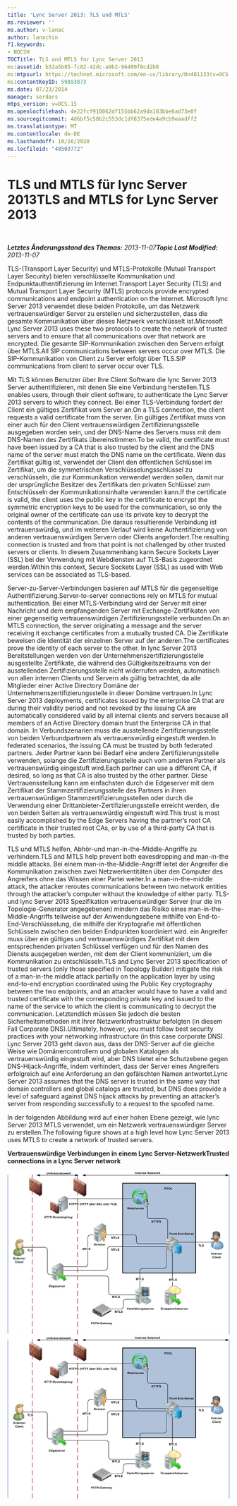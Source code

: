 ```yaml
---
title: 'Lync Server 2013: TLS und MTLS'
ms.reviewer: ''
ms.author: v-lanac
author: lanachin
f1.keywords:
- NOCSH
TOCTitle: TLS and MTLS for Lync Server 2013
ms:assetid: b32a5b85-fc82-42dc-a9b2-96400f8cd2b8
ms:mtpsurl: https://technet.microsoft.com/en-us/library/Dn481133(v=OCS.15)
ms:contentKeyID: 59893873
ms.date: 07/23/2014
manager: serdars
mtps_version: v=OCS.15
ms.openlocfilehash: 4e22fcf910062df155bb62a9da183bbe6ad73e0f
ms.sourcegitcommit: 4d6bf5c58b2c553dc1df8375ede4a9cb9eaadff2
ms.translationtype: MT
ms.contentlocale: de-DE
ms.lasthandoff: 10/16/2020
ms.locfileid: "48503772"
---
```

# <a name="tls-and-mtls-for-lync-server-2013"></a><span data-ttu-id="bcb38-102">TLS und MTLS für lync Server 2013</span><span class="sxs-lookup"><span data-stu-id="bcb38-102">TLS and MTLS for Lync Server 2013</span></span>

<div data-xmlns="http://www.w3.org/1999/xhtml">

<div class="topic" data-xmlns="http://www.w3.org/1999/xhtml" data-msxsl="urn:schemas-microsoft-com:xslt" data-cs="https://msdn.microsoft.com/">

<div data-asp="https://msdn2.microsoft.com/asp">



</div>

<div id="mainSection">

<div id="mainBody">

<span> </span>

<span data-ttu-id="bcb38-103">_**Letztes Änderungsstand des Themas:** 2013-11-07_</span><span class="sxs-lookup"><span data-stu-id="bcb38-103">_**Topic Last Modified:** 2013-11-07_</span></span>

<span data-ttu-id="bcb38-104">TLS-(Transport Layer Security) und MTLS-Protokolle (Mutual Transport Layer Security) bieten verschlüsselte Kommunikation und Endpunktauthentifizierung im Internet.</span><span class="sxs-lookup"><span data-stu-id="bcb38-104">Transport Layer Security (TLS) and Mutual Transport Layer Security (MTLS) protocols provide encrypted communications and endpoint authentication on the Internet.</span></span> <span data-ttu-id="bcb38-105">Microsoft lync Server 2013 verwendet diese beiden Protokolle, um das Netzwerk vertrauenswürdiger Server zu erstellen und sicherzustellen, dass die gesamte Kommunikation über dieses Netzwerk verschlüsselt ist.</span><span class="sxs-lookup"><span data-stu-id="bcb38-105">Microsoft Lync Server 2013 uses these two protocols to create the network of trusted servers and to ensure that all communications over that network are encrypted.</span></span> <span data-ttu-id="bcb38-106">Die gesamte SIP-Kommunikation zwischen den Servern erfolgt über MTLS.</span><span class="sxs-lookup"><span data-stu-id="bcb38-106">All SIP communications between servers occur over MTLS.</span></span> <span data-ttu-id="bcb38-107">Die SIP-Kommunikation von Client zu Server erfolgt über TLS.</span><span class="sxs-lookup"><span data-stu-id="bcb38-107">SIP communications from client to server occur over TLS.</span></span>

<span data-ttu-id="bcb38-108">Mit TLS können Benutzer über Ihre Client Software die lync Server 2013 Server authentifizieren, mit denen Sie eine Verbindung herstellen.</span><span class="sxs-lookup"><span data-stu-id="bcb38-108">TLS enables users, through their client software, to authenticate the Lync Server 2013 servers to which they connect.</span></span> <span data-ttu-id="bcb38-109">Bei einer TLS-Verbindung fordert der Client ein gültiges Zertifikat vom Server an.</span><span class="sxs-lookup"><span data-stu-id="bcb38-109">On a TLS connection, the client requests a valid certificate from the server.</span></span> <span data-ttu-id="bcb38-110">Ein gültiges Zertifikat muss von einer auch für den Client vertrauenswürdigen Zertifizierungsstelle ausgegeben worden sein, und der DNS-Name des Servers muss mit dem DNS-Namen des Zertifikats übereinstimmen.</span><span class="sxs-lookup"><span data-stu-id="bcb38-110">To be valid, the certificate must have been issued by a CA that is also trusted by the client and the DNS name of the server must match the DNS name on the certificate.</span></span> <span data-ttu-id="bcb38-111">Wenn das Zertifikat gültig ist, verwendet der Client den öffentlichen Schlüssel im Zertifikat, um die symmetrischen Verschlüsselungsschlüssel zu verschlüsseln, die zur Kommunikation verwendet werden sollen, damit nur der ursprüngliche Besitzer des Zertifikats den privaten Schlüssel zum Entschlüsseln der Kommunikationsinhalte verwenden kann.</span><span class="sxs-lookup"><span data-stu-id="bcb38-111">If the certificate is valid, the client uses the public key in the certificate to encrypt the symmetric encryption keys to be used for the communication, so only the original owner of the certificate can use its private key to decrypt the contents of the communication.</span></span> <span data-ttu-id="bcb38-112">Die daraus resultierende Verbindung ist vertrauenswürdig, und im weiteren Verlauf wird keine Authentifizierung von anderen vertrauenswürdigen Servern oder Clients angefordert.</span><span class="sxs-lookup"><span data-stu-id="bcb38-112">The resulting connection is trusted and from that point is not challenged by other trusted servers or clients.</span></span> <span data-ttu-id="bcb38-113">In diesem Zusammenhang kann Secure Sockets Layer (SSL) bei der Verwendung mit Webdiensten auf TLS-Basis zugeordnet werden.</span><span class="sxs-lookup"><span data-stu-id="bcb38-113">Within this context, Secure Sockets Layer (SSL) as used with Web services can be associated as TLS-based.</span></span>

<span data-ttu-id="bcb38-114">Server-zu-Server-Verbindungen basieren auf MTLS für die gegenseitige Authentifizierung.</span><span class="sxs-lookup"><span data-stu-id="bcb38-114">Server-to-server connections rely on MTLS for mutual authentication.</span></span> <span data-ttu-id="bcb38-115">Bei einer MTLS-Verbindung wird der Server mit einer Nachricht und dem empfangenden Server mit Exchange-Zertifikaten von einer gegenseitig vertrauenswürdigen Zertifizierungsstelle verbunden.</span><span class="sxs-lookup"><span data-stu-id="bcb38-115">On an MTLS connection, the server originating a message and the server receiving it exchange certificates from a mutually trusted CA.</span></span> <span data-ttu-id="bcb38-116">Die Zertifikate beweisen die Identität der einzelnen Server auf der anderen.</span><span class="sxs-lookup"><span data-stu-id="bcb38-116">The certificates prove the identity of each server to the other.</span></span> <span data-ttu-id="bcb38-117">In lync Server 2013 Bereitstellungen werden von der Unternehmenszertifizierungsstelle ausgestellte Zertifikate, die während des Gültigkeitszeitraums von der ausstellenden Zertifizierungsstelle nicht widerrufen werden, automatisch von allen internen Clients und Servern als gültig betrachtet, da alle Mitglieder einer Active Directory Domäne der Unternehmenszertifizierungsstelle in dieser Domäne vertrauen.</span><span class="sxs-lookup"><span data-stu-id="bcb38-117">In Lync Server 2013 deployments, certificates issued by the enterprise CA that are during their validity period and not revoked by the issuing CA are automatically considered valid by all internal clients and servers because all members of an Active Directory domain trust the Enterprise CA in that domain.</span></span> <span data-ttu-id="bcb38-118">In Verbundszenarien muss die ausstellende Zertifizierungsstelle von beiden Verbundpartnern als vertrauenswürdig eingestuft werden.</span><span class="sxs-lookup"><span data-stu-id="bcb38-118">In federated scenarios, the issuing CA must be trusted by both federated partners.</span></span> <span data-ttu-id="bcb38-119">Jeder Partner kann bei Bedarf eine andere Zertifizierungsstelle verwenden, solange die Zertifizierungsstelle auch vom anderen Partner als vertrauenswürdig eingestuft wird.</span><span class="sxs-lookup"><span data-stu-id="bcb38-119">Each partner can use a different CA, if desired, so long as that CA is also trusted by the other partner.</span></span> <span data-ttu-id="bcb38-120">Diese Vertrauensstellung kann am einfachsten durch die Edgeserver mit dem Zertifikat der Stammzertifizierungsstelle des Partners in ihren vertrauenswürdigen Stammzertifizierungsstellen oder durch die Verwendung einer Drittanbieter-Zertifizierungsstelle erreicht werden, die von beiden Seiten als vertrauenswürdig eingestuft wird.</span><span class="sxs-lookup"><span data-stu-id="bcb38-120">This trust is most easily accomplished by the Edge Servers having the partner’s root CA certificate in their trusted root CAs, or by use of a third-party CA that is trusted by both parties.</span></span>

<span data-ttu-id="bcb38-121">TLS und MTLS helfen, Abhör-und man-in-the-Middle-Angriffe zu verhindern.</span><span class="sxs-lookup"><span data-stu-id="bcb38-121">TLS and MTLS help prevent both eavesdropping and man-in-the middle attacks.</span></span> <span data-ttu-id="bcb38-122">Bei einem man-in-the-Middle-Angriff leitet der Angreifer die Kommunikation zwischen zwei Netzwerkentitäten über den Computer des Angreifers ohne das Wissen einer Partei weiter.</span><span class="sxs-lookup"><span data-stu-id="bcb38-122">In a man-in-the-middle attack, the attacker reroutes communications between two network entities through the attacker’s computer without the knowledge of either party.</span></span> <span data-ttu-id="bcb38-123">TLS-und lync Server 2013 Spezifikation vertrauenswürdiger Server (nur die im Topologie-Generator angegebenen) mindern das Risiko eines man-in-the-Middle-Angriffs teilweise auf der Anwendungsebene mithilfe von End-to-End-Verschlüsselung, die mithilfe der Kryptografie mit öffentlichen Schlüsseln zwischen den beiden Endpunkten koordiniert wird. ein Angreifer muss über ein gültiges und vertrauenswürdiges Zertifikat mit dem entsprechenden privaten Schlüssel verfügen und für den Namen des Diensts ausgegeben werden, mit dem der Client kommuniziert, um die Kommunikation zu entschlüsseln.</span><span class="sxs-lookup"><span data-stu-id="bcb38-123">TLS and Lync Server 2013 specification of trusted servers (only those specified in Topology Builder) mitigate the risk of a man-in-the middle attack partially on the application layer by using end-to-end encryption coordinated using the Public Key cryptography between the two endpoints, and an attacker would have to have a valid and trusted certificate with the corresponding private key and issued to the name of the service to which the client is communicating to decrypt the communication.</span></span> <span data-ttu-id="bcb38-124">Letztendlich müssen Sie jedoch die besten Sicherheitsmethoden mit Ihrer Netzwerkinfrastruktur befolgten (in diesem Fall Corporate DNS).</span><span class="sxs-lookup"><span data-stu-id="bcb38-124">Ultimately, however, you must follow best security practices with your networking infrastructure (in this case corporate DNS).</span></span> <span data-ttu-id="bcb38-125">Lync Server 2013 geht davon aus, dass der DNS-Server auf die gleiche Weise wie Domänencontrollern und globalen Katalogen als vertrauenswürdig eingestuft wird, aber DNS bietet eine Schutzebene gegen DNS-Hijack-Angriffe, indem verhindert, dass der Server eines Angreifers erfolgreich auf eine Anforderung an den gefälschten Namen antwortet.</span><span class="sxs-lookup"><span data-stu-id="bcb38-125">Lync Server 2013 assumes that the DNS server is trusted in the same way that domain controllers and global catalogs are trusted, but DNS does provide a level of safeguard against DNS hijack attacks by preventing an attacker’s server from responding successfully to a request to the spoofed name.</span></span>

<span data-ttu-id="bcb38-126">In der folgenden Abbildung wird auf einer hohen Ebene gezeigt, wie lync Server 2013 MTLS verwendet, um ein Netzwerk vertrauenswürdiger Server zu erstellen.</span><span class="sxs-lookup"><span data-stu-id="bcb38-126">The following figure shows at a high level how Lync Server 2013 uses MTLS to create a network of trusted servers.</span></span>

<span data-ttu-id="bcb38-127">**Vertrauenswürdige Verbindungen in einem Lync Server-Netzwerk**</span><span class="sxs-lookup"><span data-stu-id="bcb38-127">**Trusted connections in a Lync Server network**</span></span>

<span data-ttu-id="bcb38-128">![437749da-c372-4f0d-ac72-ccfd5191696b](images/Dn481133.437749da-c372-4f0d-ac72-ccfd5191696b(OCS.15).jpg "437749da-c372-4f0d-ac72-ccfd5191696b")</span><span class="sxs-lookup"><span data-stu-id="bcb38-128">![437749da-c372-4f0d-ac72-ccfd5191696b](images/Dn481133.437749da-c372-4f0d-ac72-ccfd5191696b(OCS.15).jpg "437749da-c372-4f0d-ac72-ccfd5191696b")</span></span>

</div>

<span> </span>

</div>

</div>

</div>

